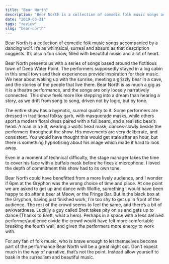 ```yaml
---
title: "Bear North"
description: "Bear North is a collection of comedic folk music songs accompanied by a dancing wolf. It’s as whimsical, surreal and absurd as that description suggests."
date: "2019-03-21"
tags: "review"
slug: "bear-north"
---
```


Bear North is a collection of comedic folk music songs accompanied by a dancing wolf. It’s as whimsical, surreal and absurd as that description suggests. It’s also a fun show, filled with beautiful music and a lot of heart.

Bear North presents us with a series of songs based around the fictitious town of Deep Water Point. The performers supposedly stayed in a log cabin in this small town and their experiences provide inspiration for their music. We hear about waking up with the sunrise, meeting a grizzly bear in a cave, and the stories of the people that live there. Bear North is as much a gig as it is a theatre performance, and the songs are only loosely narratively connected. This show feels more like stepping into a dream than hearing a story, as we drift from song to song, driven not by logic, but by tone.

The entire show has a hypnotic, surreal quality to it. Some performers are dressed in traditional folksy garb, with masquerade masks, while others sport a modern floral dress paired with a full beard, and a realistic bear’s head. A man in a kilt, wearing a wolfs head mask, dances slowly beside the performers throughout the show. His movements are very deliberate, and consistent. You would have thought this would get stale after an hour, but there is something hypnotising about his image which made it hard to look away.

Even in a moment of technical difficulty, the stage manager takes the time to cover his face with a buffalo mask before he fixes a microphone. I loved the depth of commitment this show had to its own tone.

Bear North could have benefitted from a more lively audience, and I wonder if 6pm at the Gryphon was the wrong choice of time and place. At one point we are asked to get up and dance with Wolfie, something I would have been happy to do after a beer at Meow, or the Fringe Bar. But in the black box at the Gryphon, having just finished work, I’m too shy to get up in front of the audience. The rest of the crowd seems to feel the same, and there’s a bit of awkwardness. Luckily a guy called Brett takes pity on us and gets up to dance (Thanks to Brett, what a hero). Perhaps in a space with a less defined performer/audience divide the crowd would have felt more comfortable breaking the fourth wall, and given the performers more energy to work with.

For any fan of folk music, who is brave enough to let themselves become part of the performance Bear North will be a great night out. Don’t expect much in the way of narrative, that’s not the point. Instead allow yourself to bask in the surrealism and beautiful music.  
